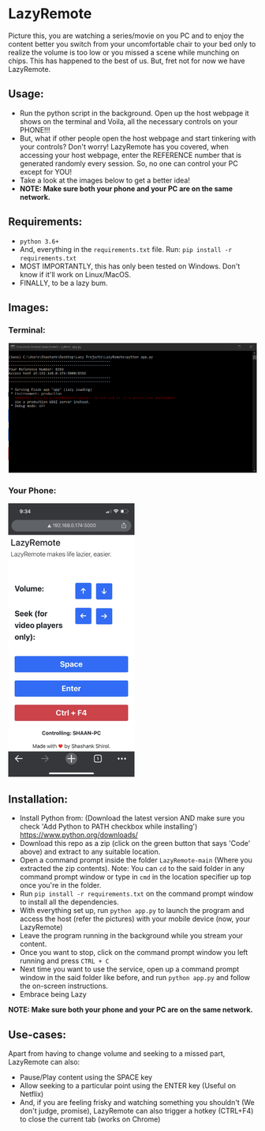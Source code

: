# LazyRemote

Picture this, you are watching a series/movie on you PC and to enjoy the content better you switch from your uncomfortable chair to your bed only to realize the volume is too low or you missed a scene while munching on chips. This has happened to the best of us. But, fret not for now we have LazyRemote.

## Usage:

- Run the python script in the background. Open up the host webpage it shows on the terminal and Voila, all the necessary controls on your PHONE!!!
- But, what if other people open the host webpage and start tinkering with your controls? Don't worry! LazyRemote has you covered, when accessing your host webpage, enter the REFERENCE number that is generated randomly every session. So, no one can control your PC except for YOU!
- Take a look at the images below to get a better idea!
- **NOTE: Make sure both your phone and your PC are on the same network.**

## Requirements:

- `python 3.6+`
- And, everything in the `requirements.txt` file. Run: `pip install -r requirements.txt`
- MOST IMPORTANTLY, this has only been tested on Windows. Don't know if it'll work on Linux/MacOS.
- FINALLY, to be a lazy bum.

## Images:

### Terminal:

<img src="https://github.com/shashankshirol/LazyRemote/blob/main/Images/LazyRemoteTerminal.png" width="768">

### Your Phone:

<img src="https://github.com/shashankshirol/LazyRemote/blob/main/Images/LazyRemotePhone.jpg" width="256">

## Installation:

- Install Python from: (Download the latest version AND make sure you check 'Add Python to PATH checkbox while installing') https://www.python.org/downloads/
- Download this repo as a zip (click on the green button that says 'Code' above) and extract to any suitable location.
- Open a command prompt inside the folder `LazyRemote-main` (Where you extracted the zip contents). 
  Note: You can `cd` to the said folder in any command prompt window or type in `cmd` in the location specifier up top once you're in the folder.
- Run `pip install -r requirements.txt` on the command prompt window to install all the dependencies.
- With everything set up, run `python app.py` to launch the program and access the host (refer the pictures) with your mobile device (now, your LazyRemote)
- Leave the program running in the background while you stream your content.
- Once you want to stop, click on the command prompt window you left running and press `CTRL + C`
- Next time you want to use the service, open up a command prompt window in the said folder like before, and run `python app.py` and follow the on-screen instructions.
- Embrace being Lazy

**NOTE: Make sure both your phone and your PC are on the same network.**

## Use-cases:

Apart from having to change volume and seeking to a missed part, LazyRemote can also:

- Pause/Play content using the SPACE key
- Allow seeking to a particular point using the ENTER key (Useful on Netflix)
- And, if you are feeling frisky and watching something you shouldn't (We don't judge, promise), LazyRemote can also trigger a hotkey (CTRL+F4) to close the current tab (works on Chrome)
